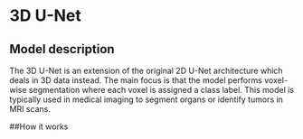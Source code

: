 # 3D U-Net
## Model description
The 3D U-Net is an extension of the original 2D U-Net architecture which deals in 3D data instead.
The main focus is that the model performs voxel-wise segmentation where each voxel is assigned a class label.
This model is typically used in medical imaging to segment organs or identify tumors in MRI scans. 

##How it works


